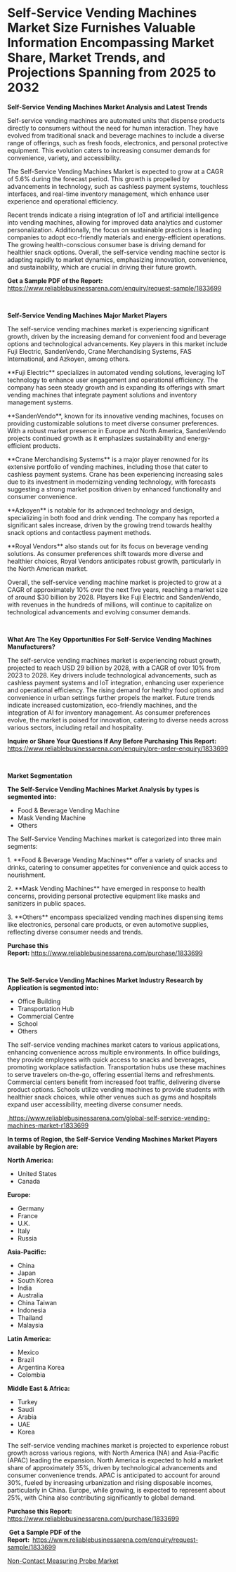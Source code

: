 <p><h1>Self-Service Vending Machines Market Size Furnishes Valuable Information Encompassing Market Share, Market Trends, and Projections Spanning from 2025 to 2032</h1></p><p><strong>Self-Service Vending Machines Market Analysis and Latest Trends</strong></p>
<p><p>Self-service vending machines are automated units that dispense products directly to consumers without the need for human interaction. They have evolved from traditional snack and beverage machines to include a diverse range of offerings, such as fresh foods, electronics, and personal protective equipment. This evolution caters to increasing consumer demands for convenience, variety, and accessibility.</p><p>The Self-Service Vending Machines Market is expected to grow at a CAGR of 5.6% during the forecast period. This growth is propelled by advancements in technology, such as cashless payment systems, touchless interfaces, and real-time inventory management, which enhance user experience and operational efficiency. </p><p>Recent trends indicate a rising integration of IoT and artificial intelligence into vending machines, allowing for improved data analytics and customer personalization. Additionally, the focus on sustainable practices is leading companies to adopt eco-friendly materials and energy-efficient operations. The growing health-conscious consumer base is driving demand for healthier snack options. Overall, the self-service vending machine sector is adapting rapidly to market dynamics, emphasizing innovation, convenience, and sustainability, which are crucial in driving their future growth.</p></p>
<p><strong>Get a Sample PDF of the Report:&nbsp;</strong> <a href="https://www.reliablebusinessarena.com/enquiry/request-sample/1833699?utm_campaign=3168&utm_medium=2&utm_source=Github&utm_content=ia&utm_term=26032025&utm_id=self-service-vending-machines">https://www.reliablebusinessarena.com/enquiry/request-sample/1833699</a></p>
<p>&nbsp;</p>
<p><strong>Self-Service Vending Machines Major Market Players</strong></p>
<p><p>The self-service vending machines market is experiencing significant growth, driven by the increasing demand for convenient food and beverage options and technological advancements. Key players in this market include Fuji Electric, SandenVendo, Crane Merchandising Systems, FAS International, and Azkoyen, among others.</p><p>**Fuji Electric** specializes in automated vending solutions, leveraging IoT technology to enhance user engagement and operational efficiency. The company has seen steady growth and is expanding its offerings with smart vending machines that integrate payment solutions and inventory management systems. </p><p>**SandenVendo**, known for its innovative vending machines, focuses on providing customizable solutions to meet diverse consumer preferences. With a robust market presence in Europe and North America, SandenVendo projects continued growth as it emphasizes sustainability and energy-efficient products.</p><p>**Crane Merchandising Systems** is a major player renowned for its extensive portfolio of vending machines, including those that cater to cashless payment systems. Crane has been experiencing increasing sales due to its investment in modernizing vending technology, with forecasts suggesting a strong market position driven by enhanced functionality and consumer convenience.</p><p>**Azkoyen** is notable for its advanced technology and design, specializing in both food and drink vending. The company has reported a significant sales increase, driven by the growing trend towards healthy snack options and contactless payment methods.</p><p>**Royal Vendors** also stands out for its focus on beverage vending solutions. As consumer preferences shift towards more diverse and healthier choices, Royal Vendors anticipates robust growth, particularly in the North American market.</p><p>Overall, the self-service vending machine market is projected to grow at a CAGR of approximately 10% over the next five years, reaching a market size of around $30 billion by 2028. Players like Fuji Electric and SandenVendo, with revenues in the hundreds of millions, will continue to capitalize on technological advancements and evolving consumer demands.</p></p>
<p>&nbsp;</p>
<p><strong>What Are The Key Opportunities For Self-Service Vending Machines Manufacturers?</strong></p>
<p><p>The self-service vending machines market is experiencing robust growth, projected to reach USD 29 billion by 2028, with a CAGR of over 10% from 2023 to 2028. Key drivers include technological advancements, such as cashless payment systems and IoT integration, enhancing user experience and operational efficiency. The rising demand for healthy food options and convenience in urban settings further propels the market. Future trends indicate increased customization, eco-friendly machines, and the integration of AI for inventory management. As consumer preferences evolve, the market is poised for innovation, catering to diverse needs across various sectors, including retail and hospitality.</p></p>
<p><strong>Inquire or Share Your Questions If Any Before Purchasing This Report:</strong> <a href="https://www.reliablebusinessarena.com/enquiry/pre-order-enquiry/1833699?utm_campaign=3168&utm_medium=2&utm_source=Github&utm_content=ia&utm_term=26032025&utm_id=self-service-vending-machines">https://www.reliablebusinessarena.com/enquiry/pre-order-enquiry/1833699</a></p>
<p>&nbsp;</p>
<p><strong>Market Segmentation</strong></p>
<p><strong>The Self-Service Vending Machines Market Analysis by types is segmented into:</strong></p>
<p><ul><li>Food & Beverage Vending Machine</li><li>Mask Vending Machine</li><li>Others</li></ul></p>
<p><p>The Self-Service Vending Machines market is categorized into three main segments: </p><p>1. **Food & Beverage Vending Machines** offer a variety of snacks and drinks, catering to consumer appetites for convenience and quick access to nourishment. </p><p>2. **Mask Vending Machines** have emerged in response to health concerns, providing personal protective equipment like masks and sanitizers in public spaces. </p><p>3. **Others** encompass specialized vending machines dispensing items like electronics, personal care products, or even automotive supplies, reflecting diverse consumer needs and trends.</p></p>
<p><strong>Purchase this Report:&nbsp;</strong><a href="https://www.reliablebusinessarena.com/purchase/1833699?utm_campaign=3168&utm_medium=2&utm_source=Github&utm_content=ia&utm_term=26032025&utm_id=self-service-vending-machines">https://www.reliablebusinessarena.com/purchase/1833699</a></p>
<p>&nbsp;</p>
<p><strong>The Self-Service Vending Machines Market Industry Research by Application is segmented into:</strong></p>
<p><ul><li>Office Building</li><li>Transportation Hub</li><li>Commercial Centre</li><li>School</li><li>Others</li></ul></p>
<p><p>The self-service vending machines market caters to various applications, enhancing convenience across multiple environments. In office buildings, they provide employees with quick access to snacks and beverages, promoting workplace satisfaction. Transportation hubs use these machines to serve travelers on-the-go, offering essential items and refreshments. Commercial centers benefit from increased foot traffic, delivering diverse product options. Schools utilize vending machines to provide students with healthier snack choices, while other venues such as gyms and hospitals expand user accessibility, meeting diverse consumer needs.</p></p>
<p><a href="https://www.reliablebusinessarena.com/global-self-service-vending-machines-market-r1833699?utm_campaign=3168&utm_medium=2&utm_source=Github&utm_content=ia&utm_term=26032025&utm_id=self-service-vending-machines">&nbsp;https://www.reliablebusinessarena.com/global-self-service-vending-machines-market-r1833699</a></p>
<p><strong>In terms of Region, the Self-Service Vending Machines Market Players available by Region are:</strong></p>
<p>
    <p> <strong> North America: </strong>
        <ul>
            <li>United States</li>
            <li>Canada</li>
        </ul>
        </p> 
    <p> <strong> Europe: </strong>
        <ul>
            <li>Germany</li>
            <li>France</li>
            <li>U.K.</li>
            <li>Italy</li>
            <li>Russia</li>
        </ul>
        </p> 
    <p> <strong> Asia-Pacific: </strong>
        <ul>
            <li>China</li>
            <li>Japan</li>
            <li>South Korea</li>
            <li>India</li>
            <li>Australia</li>
            <li>China Taiwan</li>
            <li>Indonesia</li>
            <li>Thailand</li>
            <li>Malaysia</li>
        </ul>
        </p> 
    <p> <strong> Latin America: </strong>
        <ul>
            <li>Mexico</li>
            <li>Brazil</li>
            <li>Argentina Korea</li>
            <li>Colombia</li>
        </ul>
        </p> 
    <p> <strong> Middle East & Africa: </strong>
        <ul>
            <li>Turkey</li>
            <li>Saudi</li>
            <li>Arabia</li>
            <li>UAE</li>
            <li>Korea</li>
        </ul>
    </p>
    </p>
<p><p>The self-service vending machines market is projected to experience robust growth across various regions, with North America (NA) and Asia-Pacific (APAC) leading the expansion. North America is expected to hold a market share of approximately 35%, driven by technological advancements and consumer convenience trends. APAC is anticipated to account for around 30%, fueled by increasing urbanization and rising disposable incomes, particularly in China. Europe, while growing, is expected to represent about 25%, with China also contributing significantly to global demand.</p></p>
<p><strong>Purchase this Report: </strong><a href="https://www.reliablebusinessarena.com/purchase/1833699?utm_campaign=3168&utm_medium=2&utm_source=Github&utm_content=ia&utm_term=26032025&utm_id=self-service-vending-machines">https://www.reliablebusinessarena.com/purchase/1833699</a></p>
<p>&nbsp;<strong>Get a Sample PDF of the Report:&nbsp;&nbsp;</strong><a href="https://www.reliablebusinessarena.com/enquiry/request-sample/1833699?utm_campaign=3168&utm_medium=2&utm_source=Github&utm_content=ia&utm_term=26032025&utm_id=self-service-vending-machines">https://www.reliablebusinessarena.com/enquiry/request-sample/1833699</a></p>
<p><strong></strong></p>
<p><p><a href="https://github.com/saeiddaemo/Market-Research-Report-List-1/blob/main/non-contact-measuring-probe-market.md?utm_campaign=3168&utm_medium=2&utm_source=Github&utm_content=ia&utm_term=26032025&utm_id=self-service-vending-machines">Non-Contact Measuring Probe Market</a></p></p>
